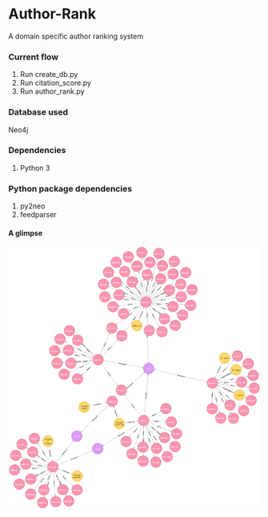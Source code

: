 # Author-Rank
A domain specific author ranking system


### Current flow

1. Run create_db.py
2. Run citation_score.py
3. Run author_rank.py

### Database used
Neo4j

### Dependencies

1. Python 3


### Python package dependencies

1. py2neo
2. feedparser

#### A glimpse

![Image1](https://github.com/TrigonaMinima/Author-Rank/blob/master/Assets/graph.png)

